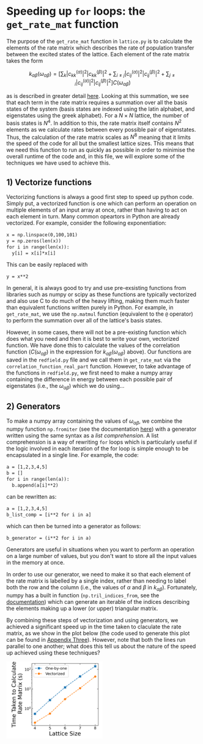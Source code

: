 # Speeding up ```for``` loops: the ```get_rate_mat``` function

The purpose of the ```get_rate_mat``` function in ```lattice.py``` is to calculate the elements of the rate matrix which describes the rate of population transfer between the excited states of the lattice. Each element of the rate matrix takes the form 
```math
k_{\alpha \beta}(\omega_{\alpha \beta}) = \left[ \sum_{k}|c_{kk}^{(\alpha)}|^{2}|c_{kk}^{(\beta)}|^{2} + \sum_{i\neq j}|c_{ij}^{(\alpha)}|^{2}|c_{ij}^{(\beta)}|^{2} + \sum_{j\neq i}|c_{ij}^{(\alpha)}|^{2}|c_{ij}^{(\beta)}|^{2} \right] C(\omega_{\alpha \beta})
```
as is described in greater detail [here](02_FindingSteadyStatePopulations.md). Looking at this summation, we see that each term in the rate matrix requires a summation over all the basis states of the system (basis states are indexed using the latin alphabet, and eigenstates using the greek alphabet). For a $N\times N$ lattice, the number of basis states is $N^{4}$. In addition to this, the rate matrix itself contains $N^{2}$ elements as we calculate rates between every possible pair of eigenstates. Thus, the calculation of the rate matrix scales as $N^{8}$ meaning that it limits the speed of the code for all but the smallest lattice sizes. This means that we need this function to run as quickly as possible in order to minimise the overall runtime of the code and, in this file, we will explore some of the techniques we have used to achieve this. 

## 1) Vectorize functions

Vectorizing functions is always a good first step to speed up python code. Simply put, a vectorized function is one which can perform an operation on multiple elements of an input array at once, rather than having to act on each element in turn. Many common opeartors in Python are already vectorized. For example, consider the following exponentiation:
```
x = np.linspace(0,100,101)
y = np.zeros(len(x))
for i in range(len(x)):
  y[i] = x[i]*x[i]
```
This can be easily replaced with 
```
y = x**2
```
In general, it is always good to try and use pre-exsisting functions from libraries such as numpy or scipy as these functions are typically vectorized and also use C to do much of the heavy lifting, making them much faster than equivalent functions written purely in Python. For example, in ```get_rate_mat```, we use the ```np.matmul``` function (equivalent to the ```@``` operator) to perform the summation over all of the lattice's basis states.

However, in some cases, there will not be a pre-existing function which does what you need and then it is best to write your own, vectorized function. We have done this to calculate the values of the correlation function ($C(\omega_{\alpha \beta})$ in the expression for $k_{\alpha \beta}(\omega_{\alpha \beta})$ above). Our functions are saved in the ```redfield.py``` file and we call them in ```get_rate_mat``` via the ```correlation_function_real_part``` function. However, to take advantage of the functions in ```redfield.py```, we first need to make a numpy array containing the difference in energy between each possible pair of eigenstates (i.e., the $\omega_{\alpha \beta}$) which we do using...

## 2) Generators

To make a numpy array containing the values of $\omega_{\alpha \beta}$, we combine the numpy function ```np.fromiter``` (see the documentation [here](https://numpy.org/doc/stable/reference/generated/numpy.fromiter.html)) with a generator written using the same syntax as a *list comprehension*. A list comprehension is a way of rewriting ```for``` loops which is particularly useful if the logic involved in each iteration of the for loop is simple enough to be encapsulated in a single line. For example, the code:
```
a = [1,2,3,4,5]
b = []
for i in range(len(a)):
  b.append(a[i]**2)
```
can be rewritten as:
```
a = [1,2,3,4,5]
b_list_comp = [i**2 for i in a]
```
which can then be turned into a generator as follows:
```
b_generator = (i**2 for i in a)
```
Generators are useful in situations when you want to perform an operation on a large number of values, but you don't want to store all the input values in the memory at once. 

In order to use our generator, we need to make it so that each element of the rate matrix is labelled by a single index, rather than needing to label both the row and the column (i.e., the values of $\alpha$ and $\beta$ in $k_{\alpha \beta}$). Fortunately, numpy has a built in function (```np.tril_indices_from```, see the [documentation](https://numpy.org/doc/stable/reference/generated/numpy.tril_indices_from.html)) which can generate an iterable of the indices describing the elements making up a lower (or upper) triangular matrix. 

By combining these steps of vectorization and using generators, we achieved a significant speed up in the time taken to claculate the rate matrix, as we show in the plot below (the code used to generate this plot can be found in [Appendix Three](https://github.com/ImperialCollegeLondon/ReCoDE_Lattice_Hamiltonian/blob/39-write-speeding-up-for-loops-documentation-v2/notebooks/A3_SpeedingUp-for-Loops-ExampleCode.ipynb)). However, note that both the lines run parallel to one another; what does this tell us about the nature of the speed up achieved using these techniques?

<img src="assets/SpeedingUp-for-LoopsExample.png" alt="Alt Text" style="width:50%; height:auto;">
